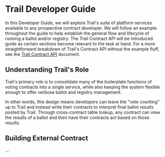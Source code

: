 # Trail Developer Guide

In this Developer Guide, we will explore Trail's suite of platform services available to any prospective contract developer. We will follow an example throughout the guide to help establish the general flow and lifecycle of running a ballot and/or registry. The Trail Contract API will be introduced guide as certain sections become relevant to the task at hand. For a more straightforward breakdown of Trail's Contract API without the example fluff, see the [Trail Contract API](ContractAPI.md) document.

## Understanding Trail's Role

Trail's primary role is to consolidate many of the boilerplate functions of voting contracts into a single service, while also keeping the system flexible enough to offer verbose ballot and registry management. 

In other words, this design means developers can leave the "vote counting" up to Trail and instead write their contracts to interpret final ballot results posted by Trail. Through cross-contract table lookup, any contract can view the results of a ballot and then have their contracts act based on those results.

## Building External Contract

...

